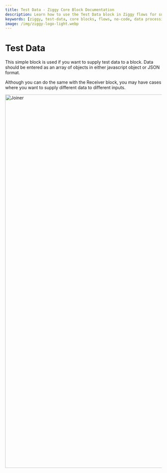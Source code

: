```yaml
---
title: Test Data - Ziggy Core Block Documentation
description: Learn how to use the Test Data block in Ziggy flows for supplying test data to blocks. Complete guide with examples and configuration options.
keywords: [ziggy, test-data, core blocks, flows, no-code, data processing]
image: /img/ziggy-logo-light.webp
---
```


# Test Data

This simple block is used if you want to supply test data to a block. Data should be entered as an array of 
objects in either javascript object or JSON format.

Although you can do the same with the Receiver block, 
you may have cases where you want to supply different data to different inputs.

<img src="/img/flows/blocks/core/joiner/joiner-flow-example.png" alt="Joiner" width="1200" />

